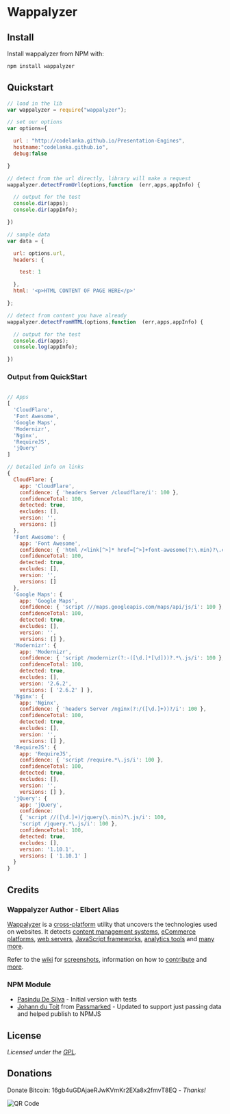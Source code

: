 # Wappalyzer

## Install

Install wappalyzer from NPM with:

```bash
npm install wappalyzer
```
## Quickstart

```javascript
// load in the lib
var wappalyzer = require("wappalyzer");

// set our options
var options={

  url : "http://codelanka.github.io/Presentation-Engines",
  hostname:"codelanka.github.io",
  debug:false

}

// detect from the url directly, library will make a request
wappalyzer.detectFromUrl(options,function  (err,apps,appInfo) {

  // output for the test
  console.dir(apps);
  console.dir(appInfo);

})

// sample data
var data = {

  url: options.url,
  headers: {

    test: 1

  },
  html: '<p>HTML CONTENT OF PAGE HERE</p>'

};

// detect from content you have already
wappalyzer.detectFromHTML(options,function  (err,apps,appInfo) {

  // output for the test
  console.dir(apps);
  console.log(appInfo);

})
```
### Output from QuickStart

```javascript

// Apps
[ 
  'CloudFlare',
  'Font Awesome',
  'Google Maps',
  'Modernizr',
  'Nginx',
  'RequireJS',
  'jQuery' 
]

// Detailed info on links
{ 
  CloudFlare: { 
    app: 'CloudFlare',
    confidence: { 'headers Server /cloudflare/i': 100 },
    confidenceTotal: 100,
    detected: true,
    excludes: [],
    version: '',
    versions: [] 
  },
  'Font Awesome': { 
    app: 'Font Awesome',
    confidence: { 'html /<link[^>]* href=[^>]+font-awesome(?:\.min)?\.css/i': 100 },
    confidenceTotal: 100,
    detected: true,
    excludes: [],
    version: '',
    versions: [] 
  },
  'Google Maps': { 
    app: 'Google Maps',
    confidence: { 'script ///maps.googleapis.com/maps/api/js/i': 100 },
    confidenceTotal: 100,
    detected: true,
    excludes: [],
    version: '',
    versions: [] },
  'Modernizr': { 
    app: 'Modernizr',
    confidence: { 'script /modernizr(?:-([\d.]*[\d]))?.*\.js/i': 100 },
    confidenceTotal: 100,
    detected: true,
    excludes: [],
    version: '2.6.2',
    versions: [ '2.6.2' ] },
  'Nginx': { 
    app: 'Nginx',
    confidence: { 'headers Server /nginx(?:/([\d.]+))?/i': 100 },
    confidenceTotal: 100,
    detected: true,
    excludes: [],
    version: '',
    versions: [] },
  'RequireJS': { 
    app: 'RequireJS',
    confidence: { 'script /require.*\.js/i': 100 },
    confidenceTotal: 100,
    detected: true,
    excludes: [],
    version: '',
    versions: [] },
  'jQuery': { 
    app: 'jQuery',
    confidence: 
    { 'script //([\d.]+)/jquery(\.min)?\.js/i': 100,
    'script /jquery.*\.js/i': 100 },
    confidenceTotal: 100,
    detected: true,
    excludes: [],
    version: '1.10.1',
    versions: [ '1.10.1' ] 
  } 
}
```
## Credits

### Wappalyzer Author - Elbert Alias

[Wappalyzer](https://wappalyzer.com/) is a
[cross-platform](https://github.com/AliasIO/Wappalyzer/wiki/Drivers) utility that uncovers the
technologies used on websites.  It detects
[content management systems](https://wappalyzer.com/categories/cms),
[eCommerce platforms](https://wappalyzer.com/categories/ecommerce),
[web servers](https://wappalyzer.com/categories/web-servers),
[JavaScript frameworks](https://wappalyzer.com/categories/javascript-frameworks),
[analytics tools](https://wappalyzer.com/categories/analytics) and
[many more](https://wappalyzer.com/applications).

Refer to the [wiki](https://github.com/AliasIO/Wappalyzer/wiki) for
[screenshots](https://github.com/AliasIO/Wappalyzer/wiki/Screenshots), information on how to
[contribute](https://github.com/AliasIO/Wappalyzer/wiki/Contributing) and
[more](https://github.com/AliasIO/Wappalyzer/wiki/_pages).

### NPM Module

* [Pasindu De Silva](https://github.com/pasindud) - Initial version with tests
* [Johann du Toit](http://johanndutoit.net) from [Passmarked](http://passmarked.com) - Updated to support just passing data and helped publish to NPMJS

## License

*Licensed under the [GPL](https://github.com/AliasIO/Wappalyzer/blob/master/LICENSE).*

## Donations

Donate Bitcoin: 16gb4uGDAjaeRJwKVmKr2EXa8x2fmvT8EQ - *Thanks!*

![QR Code](https://wappalyzer.com/sites/default/themes/wappalyzer/images/bitcoinqrcode.png)
